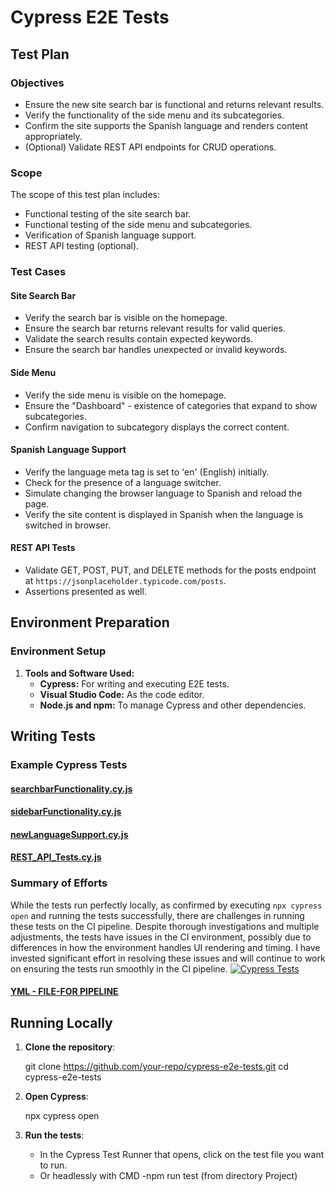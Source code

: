 ﻿# Cypress E2E Tests

## Test Plan

### Objectives
- Ensure the new site search bar is functional and returns relevant results.
- Verify the functionality of the side menu and its subcategories.
- Confirm the site supports the Spanish language and renders content appropriately.
- (Optional) Validate REST API endpoints for CRUD operations.

### Scope
The scope of this test plan includes:
- Functional testing of the site search bar.
- Functional testing of the side menu and subcategories.
- Verification of Spanish language support.
- REST API testing (optional).

### Test Cases

#### Site Search Bar
- Verify the search bar is visible on the homepage.
- Ensure the search bar returns relevant results for valid queries.
- Validate the search results contain expected keywords.
- Ensure the search bar handles unexpected or invalid keywords.

#### Side Menu
- Verify the side menu is visible on the homepage.
- Ensure the "Dashboard" - existence of categories that expand to show subcategories.
- Confirm navigation to subcategory displays the correct content.

#### Spanish Language Support
- Verify the language meta tag is set to 'en' (English) initially.
- Check for the presence of a language switcher.
- Simulate changing the browser language to Spanish and reload the page.
- Verify the site content is displayed in Spanish when the language is switched in browser.

#### REST API Tests 
- Validate GET, POST, PUT, and DELETE methods for the posts endpoint at `https://jsonplaceholder.typicode.com/posts`.
- Assertions presented as well.

  
## Environment Preparation

### Environment Setup

1. **Tools and Software Used:**
   - **Cypress:** For writing and executing E2E tests.
   - **Visual Studio Code:** As the code editor.
   - **Node.js and npm:** To manage Cypress and other dependencies.

## Writing Tests

### Example Cypress Tests

#### [searchbarFunctionality.cy.js](https://github.com/Peter-QA-testing-Journey/PANTHEON/blob/main/cypress/e2e/1-searchbarFunctionality.cy.js)
#### [sidebarFunctionality.cy.js](https://github.com/Peter-QA-testing-Journey/PANTHEON/blob/main/cypress/e2e/2-sidebarFunctionality.cy.js)
#### [newLanguageSupport.cy.js](https://github.com/Peter-QA-testing-Journey/PANTHEON/blob/main/cypress/e2e/2-sidebarFunctionality.cy.js)
#### [REST_API_Tests.cy.js](https://github.com/Peter-QA-testing-Journey/PANTHEON/blob/main/cypress/e2e/4-%20REST_API_Tests.cy.js)

### Summary of Efforts

While the tests run perfectly locally, as confirmed by executing `npx cypress open` and running the tests successfully, there are challenges in running these tests on the CI pipeline. Despite thorough investigations and multiple adjustments, the tests have issues in the CI environment, possibly due to differences in how the environment handles UI rendering and timing. 
I have invested significant effort in resolving these issues and will continue to work on ensuring the tests run smoothly in the CI pipeline.
[![Cypress Tests](https://github.com/Peter-QA-testing-Journey/PANTHEON/actions/workflows/main.yml/badge.svg)](https://github.com/Peter-QA-testing-Journey/PANTHEON/actions/workflows/main.yml)

#### [YML - FILE-FOR PIPELINE](https://github.com/Peter-QA-testing-Journey/PANTHEON/blob/main/.github/workflows/main.yml)

## Running Locally
1. **Clone the repository**:
 
   git clone https://github.com/your-repo/cypress-e2e-tests.git
   cd cypress-e2e-tests
   

2. **Open Cypress**:

   npx cypress open

3. **Run the tests**:
   - In the Cypress Test Runner that opens, click on the test file you want to run.
   - Or headlessly with CMD -npm run test (from directory Project)




